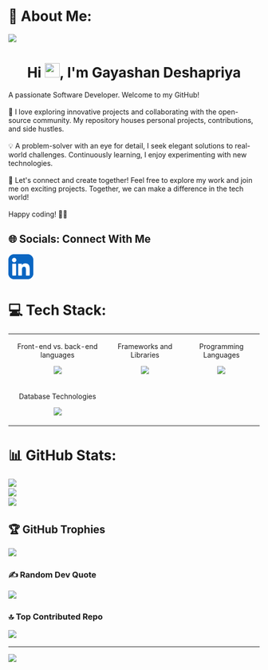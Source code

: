 # 💫 About Me:

<img src = "https://raw.githubusercontent.com/vikumkbv/vikumkbv/master/icons/header_.png">
<h1 align="center">Hi <img src="https://raw.githubusercontent.com/MartinHeinz/MartinHeinz/master/wave.gif" height="29.14px" width="30px">, I'm Gayashan Deshapriya</h1>

A passionate Software Developer. Welcome to my GitHub!<br><br>🚀 I love exploring innovative projects and collaborating with the open-source community. My repository houses personal projects, contributions, and side hustles.<br><br>💡 A problem-solver with an eye for detail, I seek elegant solutions to real-world challenges. Continuously learning, I enjoy experimenting with new technologies.<br><br>🤝 Let's connect and create together! Feel free to explore my work and join me on exciting projects. Together, we can make a difference in the tech world!<br><br>Happy coding! 👨‍💻

## 🌐 Socials: Connect With Me

[![Linkedin](./Icons/LinkedIn.png)](https://www.linkedin.com/in/gayashan-deshapriya-9a121b1b1/)

# 💻 Tech Stack:

<table align="center">
  <tr>
    <td>
      <p align="center">Front-end vs. back-end languages</p>
      <p align="center">
        <a href="">
          <img src="https://skillicons.dev/icons?i=html,css,js,php,python" />
        </a>
      </p>
    </td>
    <td>
      <p align="center">Frameworks and Libraries</p>
      <p align="center">
        <a href="">
          <img src="https://skillicons.dev/icons?i=react,nodejs,expressjs" />
        </a>
      </p>
    </td>
    <td>
      <p align="center">Programming Languages</p>
      <p align="center">
        <a href="">
          <img src="https://skillicons.dev/icons?i=c,cpp,python,java" />
        </a>
      </p>
    </td>
  </tr>
  <tr>
    <td>
    <p align="center">Database Technologies</p>
        <p align="center">
        <a href="">
          <img src="https://skillicons.dev/icons?i=mongodb,firebase,mysql" />
        </a>
      </p>
    </td>
  </tr>
</table>

# 📊 GitHub Stats:

![](https://github-readme-stats.vercel.app/api?username=GayashanDeshapriya&theme=dark&hide_border=false&include_all_commits=true&count_private=true)<br/>
![](https://github-readme-streak-stats.herokuapp.com/?user=GayashanDeshapriya&theme=dark&hide_border=false)<br/>
![](https://github-readme-stats.vercel.app/api/top-langs/?username=GayashanDeshapriya&theme=dark&hide_border=false&include_all_commits=true&count_private=true&layout=compact)

## 🏆 GitHub Trophies

![](https://github-profile-trophy.vercel.app/?username=GayashanDeshapriya&theme=darkhub&no-frame=false&no-bg=false&margin-w=4)

### ✍️ Random Dev Quote

![](https://quotes-github-readme.vercel.app/api?type=horizontal&theme=dark)

### 🔝 Top Contributed Repo

![](https://github-contributor-stats.vercel.app/api?username=GayashanDeshapriya&limit=5&theme=dark&combine_all_yearly_contributions=true)

---

[![](https://visitcount.itsvg.in/api?id=GayashanDeshapriya&icon=0&color=0)](https://visitcount.itsvg.in)
